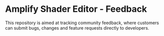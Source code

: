 # Amplify Shader Editor - Feedback
This repository is aimed at tracking community feedback, where customers can submit bugs, changes and feature requests directly to developers.
